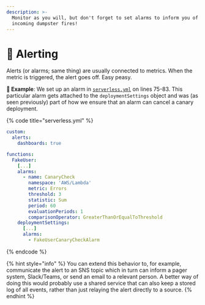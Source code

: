```yaml
---
description: >-
  Monitor as you will, but don't forget to set alarms to inform you of any
  incoming dumpster fires!
---
```


# 🔔 Alerting

Alerts (or alarms; same thing) are usually connected to metrics. When the metric is triggered, the alert goes off. Easy peasy.

**🎯 Example**: We set up an alarm in [`serverless.yml`](https://github.com/mikaelvesavuori/better-apis-workshop/blob/main/serverless.yml) on lines 75-83. This particular alarm gets attached to the `deploymentSettings` object and was (as seen previously) part of how we ensure that an alarm can cancel a canary deployment.

{% code title="serverless.yml" %}
```yml
custom:
  alerts:
    dashboards: true

functions:
  FakeUser:
    [...]
    alarms:
      - name: CanaryCheck
        namespace: 'AWS/Lambda'
        metric: Errors
        threshold: 3
        statistic: Sum
        period: 60
        evaluationPeriods: 1
        comparisonOperator: GreaterThanOrEqualToThreshold
    deploymentSettings:
      [...]
      alarms:
        - FakeUserCanaryCheckAlarm
```
{% endcode %}

{% hint style="info" %}
You can extend this behavior to, for example, communicate the alert to an SNS topic which in turn can inform a pager system, Slack/Teams, or send an email to a relevant person. A better way of doing this would probably use a shared service that can also keep a stored log of all events, rather than just relaying the alert directly to a source.
{% endhint %}
